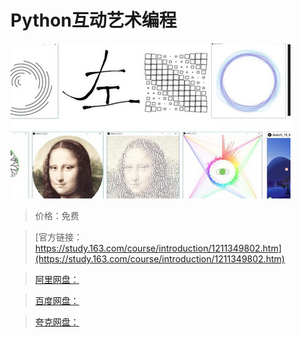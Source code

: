 # Python互动艺术编程

![img](../../../assets/study163/free/36ba16cee55241d78a8c5459c630b44f.jpg)

> 价格：免费

> [官方链接：https://study.163.com/course/introduction/1211349802.htm](https://study.163.com/course/introduction/1211349802.htm)

> [阿里网盘：]()

> [百度网盘：]()

> [夸克网盘：]()
